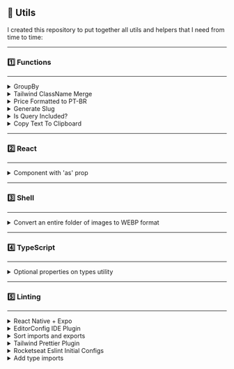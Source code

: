 ## 🛟 Utils
I created this repository to put together all utils and helpers that I need from time to time:

---
### 1️⃣ Functions
---

<details>
   <summary>GroupBy</summary>
   
   ---
   `group-by.ts`

   Groups an array of objects by a specific key. From time to time I need to use the newly or not so `Object.groupBy(items, callbackFn)`, and the problem was that this method is only supported in [newly versions of Node (21.x)](https://developer.mozilla.org/en-US/docs/Web/JavaScript/Reference/Global_Objects/Object/groupBy#browser_compatibility). I faced this issue after deploying an app at Vercel where the Node version at the time was the 20.x as the newest available or when I was coding a React Native App.

   **Usage:**
   ```typescript
   const data = [
      { id: 1, category: 'A' },
      { id: 2, category: 'B' },
      { id: 3, category: 'A' },
   ];

   groupBy(data, 'category')

   // Result:
   // {
   //   A: [
   //     { id: 1, category: 'A' },
   //     { id: 3, category: 'A' },
   //   ],
   //   B: [
   //     { id: 2, category: 'B' },
   //   ],
   // }
   ```
</details>

<details>
   <summary>Tailwind ClassName Merge</summary>

   ---
   `tw-cn-merge.ts`

   Combines class names into a single string, handling Tailwind CSS class conflicts.

   **Dependencies:**
   ```JSX
   npm i clsx tailwind-merge
   ```

   **Usage:**
   ```js
      <div className={cn('some-classes', 'more classes')} />
   ```
</details>

<details>
   <summary>Price Formatted to PT-BR</summary>
   
   ---
   `price-formatted-ptbr.ts`

   Formats a numeric amount as a currency string in Brazilian Real (BRL).

   **Usage:**
   ```js
   priceFormatted(10000); // '100,00'
   priceFormatted(123456, 100); // '1.234,56'
   priceFormatted(5000, 1); // '5.000,00'
   ```
</details>

<details>
   <summary>Generate Slug</summary>
   
   ---
   `generate-slug.ts`

   Generates a URL-friendly slug from a given string.

   **Usage:**
   ```js
   generateSlug('Hello World!'); // 'hello-world'
   generateSlug('Café au lait!'); // 'cafe-au-lait'
   generateSlug('   Multiple   Spaces   '); // 'multiple-spaces'
   ```
</details>

<details>
   <summary>Is Query Included?</summary>
   
   ---
   `is-query-included.ts`

   Checks if the query string is included in the stringToCompare after normalization.

   **Example:**
   ```js
   const query1 = 'café';
   const stringToCompare1 = 'O café está ótimo';

   const result1 = isQueryIncluded(query1, stringToCompare1);
   console.log(result1); // true
   ```

   **Example:**
   ```js
   const query2 = 'hello';
   const stringToCompare2 = '   HeLLo   World!';

   const result2 = isQueryIncluded(query2, stringToCompare2);
   console.log(result2); // true
   ```

   **Example:**
   ```js
   const query3 = 'ça';
   const stringToCompare3 = 'O café está aqui';

   const result3 = isQueryIncluded(query3, stringToCompare3);
   console.log(result3); // true
   ```

   **Example:**
   ```js
   const query4 = 'world';
   const stringToCompare4 = 'Goodbye, everyone!';

   const result4 = isQueryIncluded(query4, stringToCompare4);
   console.log(result4); // false
   ```
</details>

<details>
   <summary>Copy Text To Clipboard</summary>

   ---
   `copy-to-clipboard.ts`

   Copies the provided text to the clipboard asynchronously.

   **Usage:**
   ```js
      copyTextToClipboard('Hello, world!');
   ```
</details>

---
### 2️⃣ React
---

<details>
   <summary>Component with 'as' prop</summary>

   ---
   `component-as-prop.tsx`

  Create custom components with `as` prop with TypeScript.
</details>

---
### 3️⃣ Shell
---

<details>
   <summary>Convert an entire folder of images to WEBP format</summary>

   ---
   `convert-image-directory-to-webp.sh`

  I was having trouble and wasting my time by converting file by file in command line. This script could help you too:  

   **Requirements:**
   - This script works on Unix based systems such as MacOS and Linux.
   - You'll need `cwebp` command available.

   **Steps:**
   1. Download `webp-convert-directory.sh`;
   2. Open terminal;
   3. Access folder containing images;
   4. Run `sh [file_path]`. You can drag and drop file to terminal to get full path:
      - Example: `sh /Users/ricardo/Desktop/webp-convert-directory.sh`
   5. And voilà! All files converted!
</details>


---
### 4️⃣ TypeScript
---

<details>
   <summary>Optional properties on types utility</summary>

   ---
   `optional.ts`

  Make some properties optional on type

   ```typescript
   type Post {
   id: string;
   name: string;
   category: string;
   }
   
   Optional<Post, 'id' | 'category'>
   ```
</details>

---
### 5️⃣ Linting
---

<details>
   <summary>React Native + Expo</summary>

   ---
   `react-native-expo/*`

   Read the [Expo Docs](https://docs.expo.dev/guides/using-eslint/) on using ESlint and Prettier.

   **Extra Dependencies:**
   ```shell
   npm i -D eslint-plugin-simple-import-sort
   ```
</details>

<details>
   <summary>EditorConfig IDE Plugin</summary>
   
   ---
   EditorConfig helps maintain consistent coding styles for multiple developers working on the same project across various editors and IDEs. Check it out the [tool page](https://editorconfig.org). Just need to install a plugin on code editor and set a `.editorconfig` file:

   **Configuration file example:**
   ```bash
   # EditorConfig is awesome: https://EditorConfig.org
   # top-most EditorConfig file
   root = true

   [*]
   indent_style = space
   indent_size = 2
   end_of_line = lf
   charset = utf-8
   trim_trailing_whitespace = false
   insert_final_newline = false
   ```
</details>

<details>
   <summary>Sort imports and exports</summary>
   
   ---
   That's a great plugin for who always keep reordering and formatting imports and exports. Check it out the [plugin repository](https://github.com/lydell/eslint-plugin-simple-import-sort).

   **Depependencies:**
   ```shell
   npm i -D eslint-plugin-simple-import-sort
   ```

   **Setup:**
   ```json
   {
   "plugins": ["simple-import-sort"],
   "rules": {
      "simple-import-sort/imports": "error",
      "simple-import-sort/exports": "error"
   }
   }
   ```
</details>

<details>
   <summary>Tailwind Prettier Plugin</summary>
   
   ---
   Checkout the [Plugin Docs](https://github.com/tailwindlabs/prettier-plugin-tailwindcss).

   **Dependencies:**
   ```shell
   npm i -D prettier-plugin-tailwindcss
   ```

   **Setup:**
   ```json
   // .prettierrc
   {
      "plugins": ["prettier-plugin-tailwindcss"]
   }
   ```
</details>

<details>
   <summary>Rocketseat Eslint Initial Configs</summary>
   
   ---
   **Dependencies:**
   ```shell
   npm i -D @rocketseat/eslint-config
   ```

   **Usage:**
   ```json
   // [environment]: node, react, next
   {
      "extends": ["@rocketseat/eslint-config/[environment]"]
   }
   ```
</details>

<details>
   <summary>Add type imports</summary>
   
   ---
   **Configuration:**
   ```json
   // .eslintrc.js
   {
      "rules": {
         "@typescript-eslint/consistent-type-imports": [
            "error",
            {
               "prefer": "type-imports"
            }
         ]
      }
   }
   ```
</details>